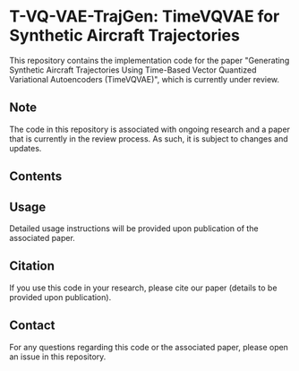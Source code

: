 # T-VQ-VAE-TrajGen: TimeVQVAE for Synthetic Aircraft Trajectories

This repository contains the implementation code for the paper "Generating Synthetic Aircraft Trajectories Using Time-Based Vector Quantized Variational Autoencoders (TimeVQVAE)", which is currently under review.

## Note

The code in this repository is associated with ongoing research and a paper that is currently in the review process. As such, it is subject to changes and updates.

## Contents


## Usage

Detailed usage instructions will be provided upon publication of the associated paper.

## Citation

If you use this code in your research, please cite our paper (details to be provided upon publication).

## Contact

For any questions regarding this code or the associated paper, please open an issue in this repository.
